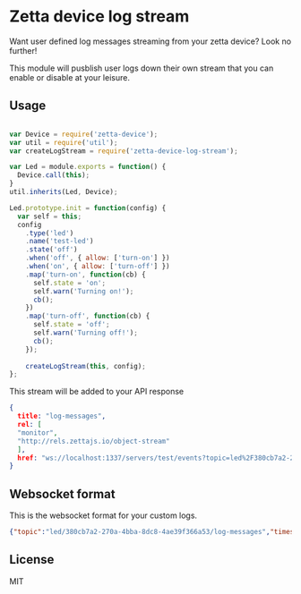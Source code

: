 # Zetta device log stream

Want user defined log messages streaming from your zetta device? Look no further!


This module will pusblish user logs down their own stream that you can enable or disable at your leisure.

## Usage

```javascript

var Device = require('zetta-device');
var util = require('util');
var createLogStream = require('zetta-device-log-stream');

var Led = module.exports = function() {
  Device.call(this);
}
util.inherits(Led, Device);

Led.prototype.init = function(config) {
  var self = this;
  config
    .type('led')
    .name('test-led')
    .state('off')
    .when('off', { allow: ['turn-on'] })
    .when('on', { allow: ['turn-off'] })
    .map('turn-on', function(cb) {
      self.state = 'on'; 
      self.warn('Turning on!');
      cb();
    })
    .map('turn-off', function(cb) {
      self.state = 'off';
      self.warn('Turning off!');
      cb();
    });
                    
    createLogStream(this, config);                                  
};
```

This stream will be added to your API response

```json
{
  title: "log-messages",
  rel: [
  "monitor",
  "http://rels.zettajs.io/object-stream"
  ],
  href: "ws://localhost:1337/servers/test/events?topic=led%2F380cb7a2-270a-4bba-8dc8-4ae39f366a53%2Flog-messages"
}
```

## Websocket format

This is the websocket format for your custom logs.

```json
{"topic":"led/380cb7a2-270a-4bba-8dc8-4ae39f366a53/log-messages","timestamp":1461420879643,"data":{"level":"warn","event":"test-led-log","message":"Turning on!"}}
```

## License

MIT


